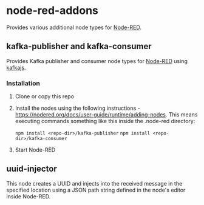 # node-red-addons

Provides various additional node types for [Node-RED](https://nodered.org/).

## kafka-publisher and kafka-consumer

Provides Kafka publisher and consumer node types for [Node-RED](https://nodered.org/) using [kafkajs](https://www.npmjs.com/package/kafkajs).
### Installation
1. Clone or copy this repo
2. Install the nodes using the following instructions - https://nodered.org/docs/user-guide/runtime/adding-nodes. This means executing commands something like this inside the .node-red directory:

    `npm install <repo-dir>/kafka-publisher`
    `npm install <repo-dir>/kafka-consumer`

3. Start Node-RED

## uuid-injector

This node creates a UUID and injects into the received message in the specified location using a JSON path string defined in the node's editor inside Node-RED.
